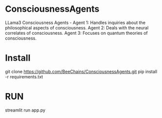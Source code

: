 # ConsciousnessAgents
LLama3 Consciousness Agents - Agent 1: Handles inquiries about the philosophical aspects of consciousness. Agent 2: Deals with the neural correlates of consciousness. Agent 3: Focuses on quantum theories of consciousness.

# Install 
git clone https://github.com/BeeChains/ConsciousnessAgents.git
pip install -r requirements.txt

# RUN
streamlit run app.py
